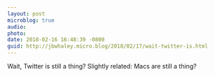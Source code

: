 ```yaml
---
layout: post
microblog: true
audio: 
photo: 
date: 2018-02-16 16:48:39 -0800
guid: http://jbwhaley.micro.blog/2018/02/17/wait-twitter-is.html
---
```

Wait, Twitter is still a thing? Slightly related: Macs are still a thing?
